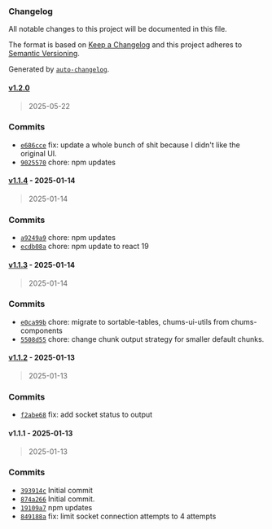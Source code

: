 ### Changelog

All notable changes to this project will be documented in this file.

The format is based on [Keep a Changelog](https://keepachangelog.com/en/1.0.0/)
and this project adheres to [Semantic Versioning](https://semver.org/spec/v2.0.0.html).

Generated by [`auto-changelog`](https://github.com/CookPete/auto-changelog).

#### [v1.2.0](https://github.com/ChumsInc/shopify-images/compare/v1.1.4...v1.2.0)

> 2025-05-22




### Commits

- [`e686cce`](https://github.com/ChumsInc/shopify-images/commit/e686cceee42b4a38da743c20fe77833b3c738030)  fix: update a whole bunch of shit because I didn't like the original UI.
- [`9025570`](https://github.com/ChumsInc/shopify-images/commit/902557036d7635819457f733a9eb92b1d9937864)  chore: npm updates

#### [v1.1.4](https://github.com/ChumsInc/shopify-images/compare/v1.1.3...v1.1.4) - 2025-01-14

> 2025-01-14




### Commits

- [`a9249a9`](https://github.com/ChumsInc/shopify-images/commit/a9249a957f45727a6421e3ba4de8da93638b47fd)  chore: npm updates
- [`ecdb08a`](https://github.com/ChumsInc/shopify-images/commit/ecdb08a7d0ab66dad228fcea751d0b5f128e5bf0)  chore: npm update to react 19

#### [v1.1.3](https://github.com/ChumsInc/shopify-images/compare/v1.1.2...v1.1.3) - 2025-01-14

> 2025-01-14




### Commits

- [`e0ca99b`](https://github.com/ChumsInc/shopify-images/commit/e0ca99bf5cae3dc31f4dd788fec91da0bb590183)  chore: migrate to sortable-tables, chums-ui-utils from chums-components
- [`5508d55`](https://github.com/ChumsInc/shopify-images/commit/5508d5568fffcc9a3404b823995ac7a041267b4c)  chore: change chunk output strategy for smaller default chunks.

#### [v1.1.2](https://github.com/ChumsInc/shopify-images/compare/v1.1.1...v1.1.2) - 2025-01-13

> 2025-01-13




### Commits

- [`f2abe68`](https://github.com/ChumsInc/shopify-images/commit/f2abe68884967176cc0e373a96f2c7b0afe6d090)  fix: add socket status to output

#### v1.1.1 - 2025-01-13

> 2025-01-13




### Commits

- [`393914c`](https://github.com/ChumsInc/shopify-images/commit/393914c82e881082f9b6f569c63ec98c014504e1)  Initial commit
- [`874a266`](https://github.com/ChumsInc/shopify-images/commit/874a26672d6281f3c7a2d0a3f20453be6b05c5f6)  Initial commit.
- [`19109a7`](https://github.com/ChumsInc/shopify-images/commit/19109a7e01879df935a0d014bf0dc4505f9eb16e)  npm updates
- [`849188a`](https://github.com/ChumsInc/shopify-images/commit/849188a3865174513fcc90f22194325d8741f9d5)  fix: limit socket connection attempts to 4 attempts

